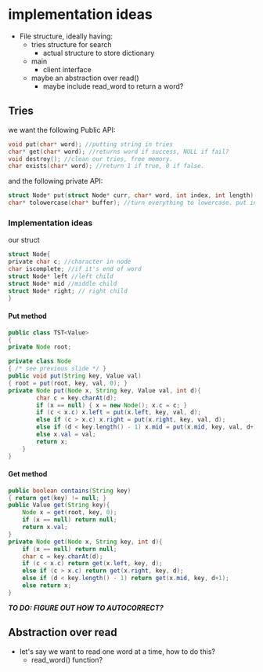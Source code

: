 # implementation ideas

- File structure, ideally having:
    - tries structure for search
        - actual structure to store dictionary
    - main
        - client interface
    - maybe an abstraction over read()
        - maybe include read_word to return a word?



## Tries

we want the following Public API:
```c
void put(char* word); //putting string in tries
char* get(char* word); //returns word if success, NULL if fail?
void destroy(); //clean our tries, free memory.
char exists(char* word); //return 1 if true, 0 if false.
```

and the following private API:

```c
struct Node* put(struct Node* curr, char* word, int index, int length); //actual put method. include string.h, use strlen.
char* tolowercase(char* buffer); //turn everything to lowercase. put in splchk instead.
```


### Implementation ideas

our struct
```c
struct Node{
private char c; //character in node
char iscomplete; //if it's end of word
struct Node* left //left child
struct Node* mid //middle child
struct Node* right; // right child
}
```


#### Put method

```java
public class TST<Value>
{
private Node root;

private class Node
{ /* see previous slide */ }
public void put(String key, Value val)
{ root = put(root, key, val, 0); }
private Node put(Node x, String key, Value val, int d){
        char c = key.charAt(d);
        if (x == null) { x = new Node(); x.c = c; }
        if (c < x.c) x.left = put(x.left, key, val, d);
        else if (c > x.c) x.right = put(x.right, key, val, d);
        else if (d < key.length() - 1) x.mid = put(x.mid, key, val, d+1);
        else x.val = val;
        return x;
    }
}
```


#### Get method

```java
public boolean contains(String key)
{ return get(key) != null; }
public Value get(String key){
    Node x = get(root, key, 0);
    if (x == null) return null;
    return x.val;
}
private Node get(Node x, String key, int d){
    if (x == null) return null;
    char c = key.charAt(d);
    if (c < x.c) return get(x.left, key, d);
    else if (c > x.c) return get(x.right, key, d);
    else if (d < key.length() - 1) return get(x.mid, key, d+1);
    else return x;
}
```



***TO DO: FIGURE OUT HOW TO AUTOCORRECT?***


## Abstraction over read

- let's say we want to read one word at a time, how to do this?
    - read_word() function?